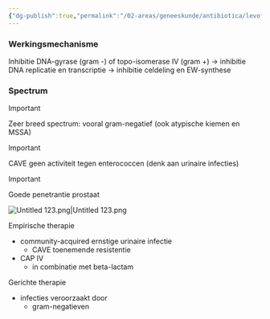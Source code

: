 ```yaml
---
{"dg-publish":true,"permalink":"/02-areas/geneeskunde/antibiotica/levofloxacine/","noteIcon":"","created":"2024-11-24T10:57:25.258+01:00","updated":"2024-12-29T13:58:43.284+01:00"}
---
```


### Werkingsmechanisme

Inhibitie DNA-gyrase (gram -) of topo-isomerase IV (gram +) → inhibitie DNA replicatie en transcriptie → inhibitie celdeling en EW-synthese

### Spectrum

> [!important]  
> Zeer breed spectrum: vooral gram-negatief (ook atypische kiemen en MSSA)  
  
> [!important]  
> CAVE geen activiteit tegen enterococcen (denk aan urinaire infecties)  
  
> [!important]  
> Goede penetrantie prostaat  

![Untitled 123.png|Untitled 123.png](/img/user/05%20Toolkit/Files/Untitled%20123.png)

Empirische therapie

- community-acquired ernstige urinaire infectie
    - CAVE toenemende resistentie
- CAP IV
    - in combinatie met beta-lactam

Gerichte therapie

- infecties veroorzaakt door
    - gram-negatieven